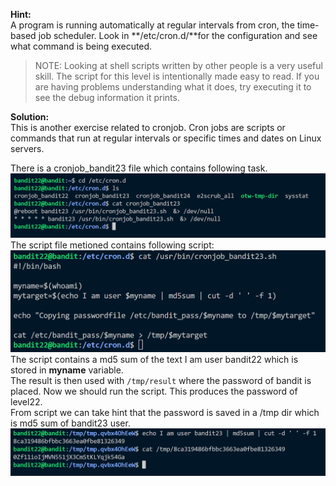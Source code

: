 **Hint:**<br>
A program is running automatically at regular intervals from cron, the time-based job scheduler. Look in **/etc/cron.d/**for the configuration and see what command is being executed.

>NOTE: Looking at shell scripts written by other people is a very useful skill. The script for this level is intentionally made easy to read. If you are having problems understanding what it does, try executing it to see the debug information it prints.

**Solution:**<br>
This is another exercise related to cronjob. Cron jobs are scripts or commands that run at regular intervals or specific times and dates on Linux servers. 

There is a cronjob_bandit23 file which contains following task.
![alt text](image.png)
The script file metioned contains following script:
![alt text](image-1.png)
The script contains a md5 sum of the text I am user bandit22 which is stored in **myname** variable.<br>
The result is then used with ```/tmp/result``` where the password of bandit is placed.
Now we should run the script. This produces the password of level22.<br>
From script we can take hint that the password is saved in a /tmp dir which is md5 sum of bandit23 user.
![alt text](image-2.png)


